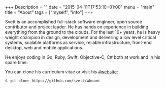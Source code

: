+++
Description = ""
date = "2015-04-11T17:53:10+01:00"
menu = "main"
title = "About"
tags = ["myself", "info"]
+++

Svett is an accomplished full-stack software engineer, open source contributor
and project leader. He has hands on experience in building everything from the
ground to the clouds. For the last 10+ years, he is heavy weight champion in
design, development and delivering a low level critical systems, scalable
platforms as service, reliable infrastructure, front-end desktop, web and
mobile applications.

He enjoys coding in Go, Ruby, Swift, Objective-C, C# both at work and in his spare
time.

You can clone his curriculum vitae or visit his [#website](http://www.ralch.com):

```bash
$ git clone https://github.com/svett/whoami
```

